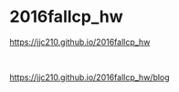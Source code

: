 # 2016fallcp_hw

https://jjc210.github.io/2016fallcp_hw

​

https://jjc210.github.io/2016fallcp_hw/blog

